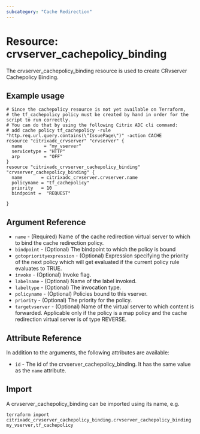 ```yaml
---
subcategory: "Cache Redirection"
---
```


# Resource: crvserver_cachepolicy_binding

The crvserver_cachepolicy_binding resource is used to create CRvserver Cachepolicy Binding.


## Example usage

```hcl
# Since the cachepolicy resource is not yet available on Terraform,
# the tf_cachepolicy policy must be created by hand in order for the script to run correctly.
# You can do that by using the following Citrix ADC cli command:
# add cache policy tf_cachepolicy -rule "http.req.url.query.contains(\"IssuePage\")" -action CACHE
resource "citrixadc_crvserver" "crvserver" {
  name        = "my_vserver"
  servicetype = "HTTP"
  arp         = "OFF"
}
resource "citrixadc_crvserver_cachepolicy_binding" "crvserver_cachepolicy_binding" {
  name       = citrixadc_crvserver.crvserver.name
  policyname = "tf_cachepolicy"
  priority   = 10
  bindpoint =  "REQUEST"

}
```


## Argument Reference

* `name` - (Required) Name of the cache redirection virtual server to which to bind the cache redirection policy.
* `bindpoint` - (Optional) The bindpoint to which the policy is bound
* `gotopriorityexpression` - (Optional) Expression specifying the priority of the next policy which will get evaluated if the current policy rule evaluates to TRUE.
* `invoke` - (Optional) Invoke flag.
* `labelname` - (Optional) Name of the label invoked.
* `labeltype` - (Optional) The invocation type.
* `policyname` - (Optional) Policies bound to this vserver.
* `priority` - (Optional) The priority for the policy.
* `targetvserver` - (Optional) Name of the virtual server to which content is forwarded. Applicable only if the policy is a map policy and the cache redirection virtual server is of type REVERSE.


## Attribute Reference

In addition to the arguments, the following attributes are available:

* `id` - The id of the crvserver_cachepolicy_binding. It has the same value as the `name` attribute.


## Import

A crvserver_cachepolicy_binding can be imported using its name, e.g.

```shell
terraform import citrixadc_crvserver_cachepolicy_binding.crvserver_cachepolicy_binding my_vserver,tf_cachepolicy
```

